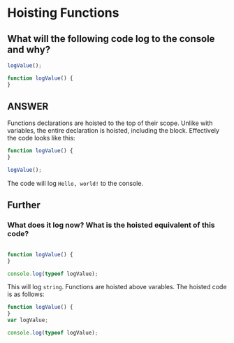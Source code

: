 # Hoisting Functions

## What will the following code log to the console and why?
```javascript
logValue();

function logValue() {
}
```

## ANSWER
Functions declarations are hoisted to the top of their scope. Unlike with variables, the entire declaration is hoisted, including the block. Effectively the code looks like this:
```javascript
function logValue() {
}

logValue();
```
The code will log `Hello, world!` to the console.

## Further
### What does it log now? What is the hoisted equivalent of this code?
```javascript

function logValue() {
}

console.log(typeof logValue);
```
This will log `string`. Functions are hoisted above varables. The hoisted code is as follows:
```javascript
function logValue() {
}
var logValue;

console.log(typeof logValue);
```